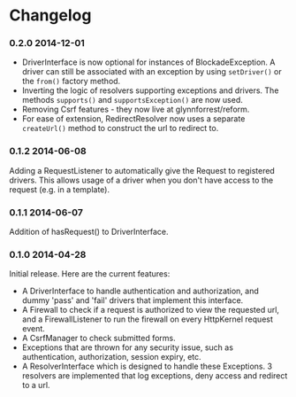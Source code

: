 Changelog
=========

### 0.2.0 2014-12-01

* DriverInterface is now optional for instances of
  BlockadeException. A driver can still be associated with an
  exception by using `setDriver()` or the `from()` factory method.
* Inverting the logic of resolvers supporting exceptions and
  drivers. The methods `supports()` and `supportsException()` are now
  used.
* Removing Csrf features - they now live at glynnforrest/reform.
* For ease of extension, RedirectResolver now uses a separate
  `createUrl()` method to construct the url to redirect to.

### 0.1.2 2014-06-08

Adding a RequestListener to automatically give the Request to
registered drivers. This allows usage of a driver when you don't have
access to the request (e.g. in a template).

### 0.1.1 2014-06-07

Addition of hasRequest() to DriverInterface.

### 0.1.0 2014-04-28

Initial release. Here are the current features:

* A DriverInterface to handle authentication and authorization, and
  dummy 'pass' and 'fail' drivers that implement this interface.
* A Firewall to check if a request is authorized to view the requested
  url, and a FirewallListener to run the firewall on every HttpKernel
  request event.
* A CsrfManager to check submitted forms.
* Exceptions that are thrown for any security issue, such as
  authentication, authorization, session expiry, etc.
* A ResolverInterface which is designed to handle these Exceptions. 3
  resolvers are implemented that log exceptions, deny access and
  redirect to a url.
